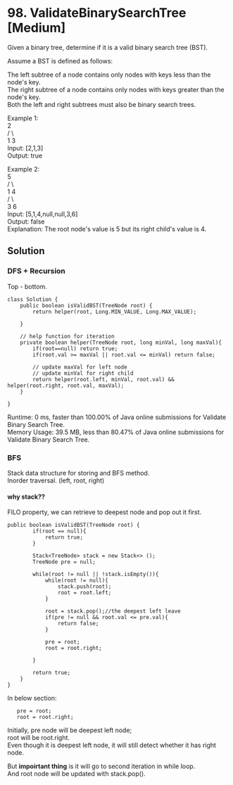 # 98. ValidateBinarySearchTree [Medium]    
Given a binary tree, determine if it is a valid binary search tree (BST).    

Assume a BST is defined as follows:    

The left subtree of a node contains only nodes with keys less than the node's key.   
The right subtree of a node contains only nodes with keys greater than the node's key.   
Both the left and right subtrees must also be binary search trees.    
 

Example 1:    
    2    
   / \   
  1   3    
Input: [2,1,3]   
Output: true   

Example 2:      
    5   
   / \   
  1   4    
     / \   
    3   6    
Input: [5,1,4,null,null,3,6]   
Output: false   
Explanation: The root node's value is 5 but its right child's value is 4.    

## Solution    

### DFS + Recursion    
Top - bottom.    

```
class Solution {
    public boolean isValidBST(TreeNode root) {
        return helper(root, Long.MIN_VALUE, Long.MAX_VALUE);
        
    }
    
    // help function for iteration
    private boolean helper(TreeNode root, long minVal, long maxVal){
        if(root==null) return true;
        if(root.val >= maxVal || root.val <= minVal) return false;
        
        // update maxVal for left node
        // update minVal for right child
        return helper(root.left, minVal, root.val) && helper(root.right, root.val, maxVal);
    }
    
}
```
Runtime: 0 ms, faster than 100.00% of Java online submissions for Validate Binary Search Tree.    
Memory Usage: 39.5 MB, less than 80.47% of Java online submissions for Validate Binary Search Tree.     

### BFS    
Stack data structure for storing and BFS method.     
Inorder traversal. (left, root, right)      

#### why stack??
FILO property, we can retrieve to deepest node and pop out it first.       

```
public boolean isValidBST(TreeNode root) {
        if(root == null){
            return true;
        }
        
        Stack<TreeNode> stack = new Stack<> ();
        TreeNode pre = null;
 
        while(root != null || !stack.isEmpty()){
            while(root != null){
                stack.push(root);
                root = root.left;
            }
            
            root = stack.pop();//the deepest left leave
            if(pre != null && root.val <= pre.val){
                return false;
            }
            
            pre = root;
            root = root.right;
            
        }
        
        return true;
    }
}
```

In below section:
```
   pre = root;
   root = root.right;
```
Initially, pre node will be deepest left node;    
root will be root.right.   
Even though it is deepest left node, it will still detect whether it has right node.       

But <b>impoirtant thing</b> is it will go to second iteration in while loop.     
And root node will be updated with stack.pop().    










